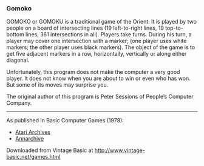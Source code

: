 ### Gomoko

GOMOKO or GOMOKU is a traditional game of the Orient. It is played by two people on a board of intersecting lines (19 left-to-right lines, 19 top-to-bottom lines, 361 intersections in all). Players take turns. During his turn, a player may cover one intersection with a marker; (one player uses white markers; the other player uses black markers). The object of the game is to get five adjacent markers in a row, horizontally, vertically or along either diagonal.

Unfortunately, this program does not make the computer a very good player. It does not know when you are about to win or even who has won. But some of its moves may surprise you.

The original author of this program is Peter Sessions of People’s Computer Company.

---

As published in Basic Computer Games (1978):
- [Atari Archives](https://www.atariarchives.org/basicgames/showpage.php?page=74)
- [Annarchive](https://annarchive.com/files/Basic_Computer_Games_Microcomputer_Edition.pdf#page=89)

Downloaded from Vintage Basic at
http://www.vintage-basic.net/games.html
